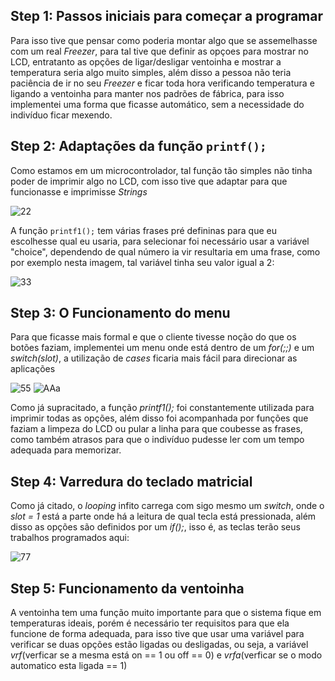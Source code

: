 ## Step 1: Passos iniciais para começar a programar

Para isso tive que pensar como poderia montar algo que se assemelhasse com um real _Freezer_, para tal tive que definir as opçoes para mostrar no LCD, entratanto as opções de ligar/desligar ventoinha e mostrar a temperatura seria algo muito simples, além disso a pessoa não teria paciência de ir no seu _Freezer_ e ficar toda hora verificando temperatura e ligando a ventoinha para manter nos padrões de fábrica, para isso implementei uma forma que ficasse automático, sem a necessidade do indivíduo ficar mexendo.

## Step 2: Adaptações da função `printf();`

Como estamos em um microcontrolador, tal função tão simples não tinha poder de imprimir algo no LCD, com isso tive que adaptar para que funcionasse e imprimisse _Strings_

![22](https://user-images.githubusercontent.com/75506742/101366799-286cf580-3884-11eb-9cb2-cb774c29d94c.png)

A função `printf1();` tem várias frases pré defininas para que eu escolhesse qual eu usaria, para selecionar foi necessário usar a variável "choice", dependendo de qual número ia vir resultaria em uma frase, como por exemplo nesta imagem, tal variável tinha seu valor igual a 2:

![33](https://user-images.githubusercontent.com/75506742/101366822-2e62d680-3884-11eb-9e1f-f64b0fc985a7.png)


## Step 3: O Funcionamento do menu

Para que ficasse mais formal e que o cliente tivesse noção do que os botões faziam, implementei um menu onde está dentro de um _for(;;)_ e um _switch(slot)_, a utilização de _cases_ ficaria mais fácil para direcionar as aplicações

![55](https://user-images.githubusercontent.com/75506742/101369249-d6799f00-3886-11eb-88eb-4f868e16f6c8.png)
![AAa](https://user-images.githubusercontent.com/75506742/101372002-2e65d500-388a-11eb-8251-053d99e4b1ca.png)

Como já supracitado, a função _printf1();_ foi constantemente utilizada para imprimir todas as opções, além disso foi acompanhada por funções que faziam a limpeza do LCD ou pular a linha para que coubesse as frases, como também atrasos para que o indivíduo pudesse ler com um tempo adequada para memorizar.

## Step 4: Varredura do teclado matricial

Como já citado, o _looping_ infito carrega com sigo mesmo um _switch_, onde o _slot = 1_ está a parte onde há a leitura de qual tecla está pressionada, além disso as opções são definidos por um _if();_, isso é, as teclas terão seus trabalhos programados aqui:

![77](https://user-images.githubusercontent.com/75506742/101370801-b814a300-3888-11eb-8e17-06d5cb01061f.png)

## Step 5: Funcionamento da ventoinha

A ventoinha tem uma função muito importante para que o sistema fique em temperaturas ideais, porém é necessário ter requisitos para que ela funcione de forma adequada, para isso tive que usar uma variável para verificar se duas opções estão ligadas ou desligadas, ou seja, a variável _vrf_(verficar se a mesma está on == 1 ou off == 0) e _vrfa_(verficar se o modo automatico esta ligada == 1)



